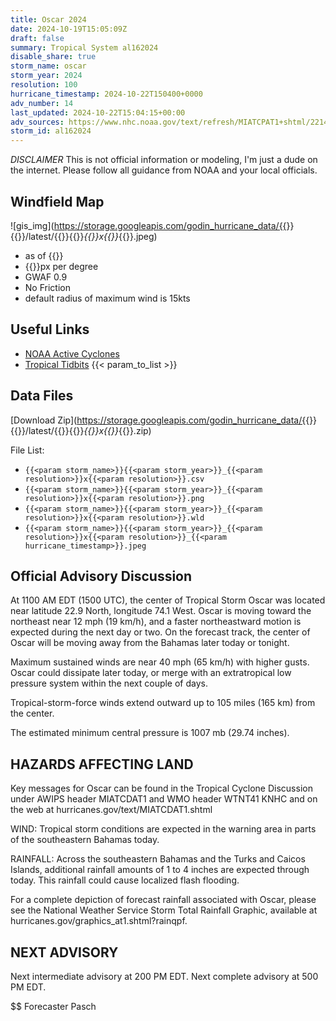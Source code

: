 ```yaml
---
title: Oscar 2024
date: 2024-10-19T15:05:09Z
draft: false
summary: Tropical System al162024
disable_share: true
storm_name: oscar
storm_year: 2024
resolution: 100
hurricane_timestamp: 2024-10-22T150400+0000
adv_number: 14
last_updated: 2024-10-22T15:04:15+00:00
adv_sources: https://www.nhc.noaa.gov/text/refresh/MIATCPAT1+shtml/221455.shtml;https://www.nhc.noaa.gov/refresh/graphics_at1+shtml/145713.shtml?cone
storm_id: al162024
---
```

*DISCLAIMER* This is not official information or modeling, I'm just a dude on the internet.  Please follow all guidance from NOAA and your local officials.

## Windfield Map
![gis_img](https://storage.googleapis.com/godin_hurricane_data/{{<param storm_name>}}{{<param storm_year>}}/latest/{{<param storm_name>}}{{<param storm_year>}}_{{<param resolution>}}x{{<param resolution>}}_{{<param hurricane_timestamp>}}.jpeg)

- as of {{<param last_updated>}}
- {{<param resolution>}}px per degree
- GWAF 0.9
- No Friction
- default radius of maximum wind is 15kts

## Useful Links
- [NOAA Active Cyclones](https://www.nhc.noaa.gov/)
- [Tropical Tidbits](https://www.tropicaltidbits.com/storminfo/)
{{< param_to_list >}}

## Data Files
[Download Zip](https://storage.googleapis.com/godin_hurricane_data/{{<param storm_name>}}{{<param storm_year>}}/latest/{{<param storm_name>}}{{<param storm_year>}}_{{<param resolution>}}x{{<param resolution>}}_{{<param hurricane_timestamp>}}.zip)

File List:
- `{{<param storm_name>}}{{<param storm_year>}}_{{<param resolution>}}x{{<param resolution>}}.csv`
- `{{<param storm_name>}}{{<param storm_year>}}_{{<param resolution>}}x{{<param resolution>}}.png`
- `{{<param storm_name>}}{{<param storm_year>}}_{{<param resolution>}}x{{<param resolution>}}.wld`
- `{{<param storm_name>}}{{<param storm_year>}}_{{<param resolution>}}x{{<param resolution>}}_{{<param hurricane_timestamp>}}.jpeg`


## Official Advisory Discussion
At 1100 AM EDT (1500 UTC), the center of Tropical Storm Oscar was
located near latitude 22.9 North, longitude 74.1 West.  Oscar is
moving toward the northeast near 12 mph (19 km/h), and a faster 
northeastward motion is expected during the next day or two.  On 
the forecast track, the center of Oscar will be moving away from 
the Bahamas later today or tonight.
 
Maximum sustained winds are near 40 mph (65 km/h) with higher gusts.
Oscar could dissipate later today, or merge with an extratropical 
low pressure system within the next couple of days.
 
Tropical-storm-force winds extend outward up to 105 miles (165 km)
from the center.
 
The estimated minimum central pressure is 1007 mb (29.74 inches).
 
 
HAZARDS AFFECTING LAND
----------------------
Key messages for Oscar can be found in the Tropical Cyclone
Discussion under AWIPS header MIATCDAT1 and WMO header WTNT41 KNHC
and on the web at hurricanes.gov/text/MIATCDAT1.shtml
 
WIND: Tropical storm conditions are expected in the warning area in
parts of the southeastern Bahamas today.

RAINFALL: Across the southeastern Bahamas and the Turks and Caicos 
Islands, additional rainfall amounts of 1 to 4 inches are expected 
through today. This rainfall could cause localized flash flooding.

For a complete depiction of forecast rainfall associated with Oscar, 
please see the National Weather Service Storm Total Rainfall 
Graphic, available at hurricanes.gov/graphics_at1.shtml?rainqpf.

NEXT ADVISORY
-------------
Next intermediate advisory at 200 PM EDT.
Next complete advisory at 500 PM EDT.
 
$$
Forecaster Pasch